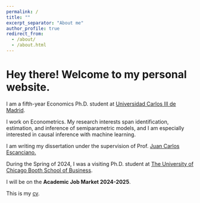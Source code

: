 ```yaml
---
permalink: /
title: ""
excerpt_separator: "About me"
author_profile: true
redirect_from: 
  - /about/
  - /about.html
---
```


Hey there! Welcome to my personal website.  
====

I am a fifth-year Economics Ph.D. student at [Universidad Carlos III de Madrid](http://economics.uc3m.es/). 

I work on Econometrics. My research interests span identification, estimation, and inference of semiparametric models, and I am especially interested in causal inference with machine learning.

I am writing my dissertation under the supervision of Prof. [Juan Carlos Escanciano.](https://sites.google.com/view/juancarlosescanciano/home)

During the Spring of 2024, I was a visiting Ph.D. student at [The University of Chicago Booth School of Business](https://www.chicagobooth.edu/).

I will be on the **Academic Job Market 2024-2025**. 

This is my [cv](http://argafacu.github.io/files/CV_FacundoArga_araz.pdf).

